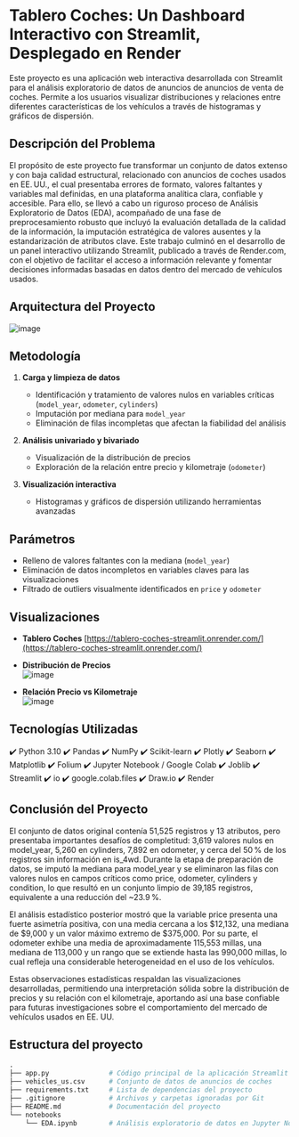 # Tablero Coches: Un Dashboard Interactivo con Streamlit, Desplegado en Render

Este proyecto es una aplicación web interactiva desarrollada con Streamlit para el análisis exploratorio de datos de anuncios de anuncios de venta de coches. Permite a los usuarios visualizar distribuciones y relaciones entre diferentes características de los vehículos a través de histogramas y gráficos de dispersión.

## Descripción del Problema

El propósito de este proyecto fue transformar un conjunto de datos extenso y con baja calidad estructural, relacionado con anuncios de coches usados en EE. UU., el cual presentaba errores de formato, valores faltantes y variables mal definidas, en una plataforma analítica clara, confiable y accesible. Para ello, se llevó a cabo un riguroso proceso de Análisis Exploratorio de Datos (EDA), acompañado de una fase de preprocesamiento robusto que incluyó la evaluación detallada de la calidad de la información, la imputación estratégica de valores ausentes y la estandarización de atributos clave. Este trabajo culminó en el desarrollo de un panel interactivo utilizando Streamlit, publicado a través de Render.com, con el objetivo de facilitar el acceso a información relevante y fomentar decisiones informadas basadas en datos dentro del mercado de vehículos usados.

## Arquitectura del Proyecto
![image](https://github.com/user-attachments/assets/4bfd4bac-0e45-4998-b8c3-83512f07da45)

## Metodología

1. **Carga y limpieza de datos**  
   - Identificación y tratamiento de valores nulos en variables críticas (`model_year`, `odometer`, `cylinders`)
   - Imputación por mediana para `model_year`
   - Eliminación de filas incompletas que afectan la fiabilidad del análisis

2. **Análisis univariado y bivariado**  
   - Visualización de la distribución de precios
   - Exploración de la relación entre precio y kilometraje (`odometer`)

3. **Visualización interactiva**  
   - Histogramas y gráficos de dispersión utilizando herramientas avanzadas

## Parámetros

- Relleno de valores faltantes con la mediana (`model_year`)
- Eliminación de datos incompletos en variables claves para las visualizaciones
- Filtrado de outliers visualmente identificados en `price` y `odometer`

## Visualizaciones

- **Tablero Coches**
[https://tablero-coches-streamlit.onrender.com/](https://tablero-coches-streamlit.onrender.com/)

- **Distribución de Precios**  
![image](https://github.com/user-attachments/assets/17de7644-d5f9-4936-a920-c2a976f4e99b)

- **Relación Precio vs Kilometraje**  
![image](https://github.com/user-attachments/assets/dd519114-7040-4b60-a30e-fa138298e6ab)


## Tecnologías Utilizadas

✔️ Python 3.10
✔️ Pandas
✔️ NumPy
✔️ Scikit-learn
✔️ Plotly
✔️ Seaborn
✔️ Matplotlib
✔️ Folium
✔️ Jupyter Notebook / Google Colab
✔️ Joblib
✔️ Streamlit
✔️ io
✔️ google.colab.files
✔️ Draw.io
✔️ Render

## Conclusión del Proyecto

El conjunto de datos original contenía 51,525 registros y 13 atributos, pero presentaba importantes desafíos de completitud: 3,619 valores nulos en model_year, 5,260 en cylinders, 7,892 en odometer, y cerca del 50 % de los registros sin información en is_4wd. Durante la etapa de preparación de datos, se imputó la mediana para model_year y se eliminaron las filas con valores nulos en campos críticos como price, odometer, cylinders y condition, lo que resultó en un conjunto limpio de 39,185 registros, equivalente a una reducción del ~23.9 %.

El análisis estadístico posterior mostró que la variable price presenta una fuerte asimetría positiva, con una media cercana a los $12,132, una mediana de $9,000 y un valor máximo extremo de $375,000. Por su parte, el odometer exhibe una media de aproximadamente 115,553 millas, una mediana de 113,000 y un rango que se extiende hasta las 990,000 millas, lo cual refleja una considerable heterogeneidad en el uso de los vehículos.

Estas observaciones estadísticas respaldan las visualizaciones desarrolladas, permitiendo una interpretación sólida sobre la distribución de precios y su relación con el kilometraje, aportando así una base confiable para futuras investigaciones sobre el comportamiento del mercado de vehículos usados en EE. UU.

## Estructura del proyecto

```python
.
├── app.py               # Código principal de la aplicación Streamlit
├── vehicles_us.csv      # Conjunto de datos de anuncios de coches
├── requirements.txt     # Lista de dependencias del proyecto
├── .gitignore           # Archivos y carpetas ignoradas por Git
├── README.md            # Documentación del proyecto
└── notebooks
    └── EDA.ipynb        # Análisis exploratorio de datos en Jupyter Notebook
